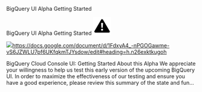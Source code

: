 BigQuery UI Alpha Getting Started

BigQuery UI Alpha Getting Started
![](../_resources/9eda899106779a82a9f2a9a5808aa2c0.png)

![](../_resources/55d985f9b07a6fed78616d1ef016974c.png)https://docs.google.com/document/d/1FdxyA4_-nPGOGawme-vS6JZWLU7pf6UKfqkmTJYsdow/edit#heading=h.n26exktkugoh

BigQuery Cloud Console UI: Getting Started About this Alpha We appreciate your willingness to help us test this early version of the upcoming BigQuery UI. In order to maximize the effectiveness of our testing and ensure you have a good experience, please review this summary of the state and fun...